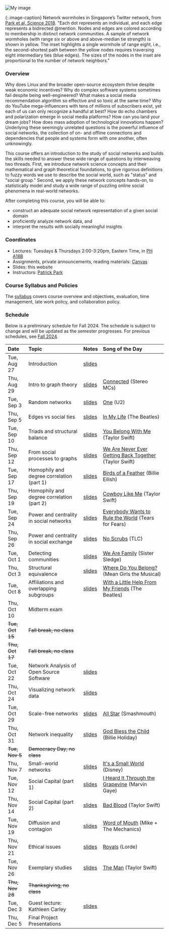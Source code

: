 <!-- <span style="color:red">**Note: This is the website for the Fall 2023 offering. It will be updated for Fall 2024.**</span> -->

![My image](assets/images/wormholes.jpeg)

{:.image-caption}
Network wormholes in Singapore’s Twitter network, from [Park et al, Science 2018](https://www.science.org/doi/full/10.1126/science.aau9735).
"Each dot represents an individual, and each edge represents a bidirected @mention. Nodes and edges are colored according to membership in distinct network communities. A sample of network wormholes (with range six or above and above-median tie strength) is shown in yellow. The inset highlights a single wormhole of range eight, i.e., the second-shortest path between the yellow nodes requires traversing eight intermediary ties (blue edges). The sizes of the nodes in the inset are proportional to the number of network neighbors."

### Overview

Why does Linux and the broader open-source ecosystem thrive despite weak economic incentives? Why do complex software systems sometimes fail despite being well-engineered? What makes a social media recommendation algorithm so effective and so toxic at the same time? Why do YouTube mega-influencers with tens of millions of subscribers exist, yet each of us can only recognize a handful at best? How do echo chambers and polarization emerge in social media platforms? How can you land your dream jobs? How does mass adoption of technological innovations happen? Underlying these seemingly unrelated questions is the powerful influence of social networks, the collection of on- and offline connections and dependencies that people and systems form with one another, often unknowingly. 

This course offers an introduction to the study of social networks and builds the skills needed to answer these wide range of questions by interweaving two threads. First, we introduce network science concepts and their mathematical and graph theoretical foundations, to give rigorous definitions to fuzzy words we use to describe the social world, such as "status" and "social group." Second, we apply these network concepts hands-on, to statistically model and study a wide range of puzzling online social phenomena in real-world networks.

After completing this course, you will be able to:

- construct an adequate social network representation of a given social domain
- proficiently analyze network data, and
- interpret the results with socially meaningful insights

### Coordinates
- Lectures: Tuesdays & Thursdays 2:00-3:20pm, Eastern Time, in [PH A18B](https://map.concept3d.com/?id=192#!ct/19362,7382,1568,0,7308?m/72750)
- Assignments, private announcements, reading materials: [Canvas](https://canvas.cmu.edu/courses/43625)
- Slides: this website
- Instructors: [Patrick Park](https://patpark.org)
<!-- - Teaching assistant: [Meryl Ye](https://merylye.github.io) -->

### Course Syllabus and Policies
The [syllabus](https://docs.google.com/document/d/1tpbfIJF3qw3Js54rgTto5x5g7cVg7NxWcHtPI4gELHc/edit?usp=sharing) covers course overview and objectives, evaluation, 
time management, late work policy, and collaboration policy.

<!-- ### Learning Goals
The [learning goals](learning-goals.md) describe what I want students to know 
or be able to do by the end of the semester. 
I evaluate whether learning goals have been achieved through assignments, 
written project reports, and in-class presentations. -->


### Schedule

Below is a preliminary schedule for Fall 2024. The schedule is subject to change and will be updated as the semester progresses. For previous schedules, see [Fall 2024](fall2024/).

| Date        		| Topic 	| Notes | Song of the Day
| :------------- 	|:--------|:-------- |:--------|
Tue, Aug 27 | Introduction | [slides](slides/w1_1_introduction.pdf) <!-- • [video]() -->
Thu, Aug 29 | Intro to graph theory | [slides](slides/w1_2_graph_theory.pdf) | [Connected](https://www.youtube.com/watch?v=aatK_l9Yuyk) (Stereo MCs)
Tue, Sep 3 | Random networks | [slides](slides/w2_1_random_networks.pdf) | [One](https://www.youtube.com/watch?v=ftjEcrrf7r0) (U2)
Thu, Sep 5 | Edges vs social ties | [slides](slides/w2_2_edge_vs_social_ties.pdf) | [In My Life](https://www.youtube.com/watch?v=ZqpysaAo4BQ) (The Beatles)
Tue, Sep 10 | Triads and structural balance | [slides](slides/w3_1_triads_and_structural_balance.pdf) | [You Belong With Me](https://www.youtube.com/watch?v=vwp8Ur6tO-8) (Taylor Swift)
Thu, Sep 12 | From social processes to graphs | [slides](slides/w3_2_graph_theoretic_signatures_of_social_processes.pdf) | [We Are Never Ever Getting Back Together](https://www.youtube.com/watch?v=zJFcr1KyFqE) (Taylor Swift)
Tue, Sep 17 | Homophily and degree correlation (part 1) | [slides](slides/w4_1_homophily_and_degree_correlation.pdf) | [Birds of a Feather](https://www.youtube.com/watch?v=d5gf9dXbPi0) (Billie Eilish)
Thu, Sep 19 | Homophily and degree correlation (part 2) | [slides](slides/w4_2_homophily_and_degree_correlation_pt2.pdf) | [Cowboy Like Me](https://www.youtube.com/watch?v=YPlNBb6I8qU) (Taylor Swift)
Tue, Sep 24 | Power and centrality in social networks | [slides](slides/w5_1_power_and_centrality_in_social_networks.pdf) | [Everybody Wants to Rule the World](https://www.youtube.com/watch?v=Qs-8xYwYJAQ) (Tears for Fears)
Thu, Sep 26 | Power and centrality in social exchange | [slides](slides/w5_2_power_and_centrality_in_exchange.pdf) | [No Scrubs](https://www.youtube.com/watch?v=18SwG-kep7s) (TLC)
Tue, Oct 1 | Detecting communities | [slides](slides/w6_1_communities.pdf) | [We Are Family](https://www.youtube.com/watch?v=uyGY2NfYpeE) (Sister Sledge)
Thu, Oct 3 | Structural equivalence | [slides](slides/w6_2_structural_equivalence.pdf) | [Where Do You Belong?](https://www.youtube.com/watch?v=QrHBTdAffmk) (Mean Girls the Musical)
Tue, Oct 8 | Affiliations and overlapping subgroups | [slides](slides/w7_1_affiliations_and_overlapping_subgroups.pdf) | [With a Little Help From My Friends](https://www.youtube.com/watch?v=0C58ttB2-Qg) (The Beatles)
Thu, Oct 10 | Midterm exam | 
~~Tue, Oct 15~~ | ~~Fall break, no class~~ |
~~Thu, Oct 17~~ | ~~Fall break, no class~~ |
Tue, Oct 22 | Network Analysis of Open Source Software | [slides](slides/w9_1_network_analysis_of_open_source_software.pdf) |
Thu, Oct 24 | Visualizing network data | [slides](slides/w9_2_network_visualization.pdf) |
Tue, Oct 29 | Scale-free networks | [slides](slides/w10_1_scale_free_networks.pdf) | [All Star](https://www.youtube.com/watch?v=aT5JaB5agSE) (Smashmouth)
Thu, Oct 31 | Network inequality | [slides](slides/w10_2_network_inequality.pdf)  | [God Bless the Child](https://www.youtube.com/watch?v=mp349H8G0XQ) (Billie Holiday)
~~Tue, Nov 5~~ | ~~Democracy Day, no class~~ |
Thu, Nov 7 | Small-world networks | [slides](slides/w11_2_small_world_networks.pdf) | [It's a Small World](https://www.youtube.com/watch?v=PxRW-duSCLA) (Disney)
Tue, Nov 12 | Social Capital (part 1) | [slides](slides/w12_1_bridging_social_capital.pdf) | [I Heard It Through the Grapevine](https://www.youtube.com/watch?v=VWG3npfEoHo) (Marvin Gaye)
Thu, Nov 14 | Social Capital (part 2) | [slides](slides/w12_2_bonding_social_capital.pdf) | [Bad Blood](https://www.youtube.com/watch?v=lUvBk4owRNU) (Taylor Swift)
Tue, Nov 19 | Diffusion and contagion | [slides](slides/w13_1_Diffusion_Contagion.pdf) | [Word of Mouth](https://www.youtube.com/watch?v=7jbSwMU7H0w) (Mike + The Mechanics)
Thu, Nov 21 | Ethical issues | [slides](slides/w13_2_ethics_in_social_network_research.pdf) | [Royals](https://www.youtube.com/watch?v=ZN0CEkJ_ZtI) (Lorde)
Tue, Nov 26 | Exemplary studies | [slides](slides/w14_1_exemplary_studies.pdf) | [The Man](https://www.youtube.com/watch?v=tbEekLA7J3Y) (Taylor Swift)
~~Thu, Nov 28~~ | ~~Thanksgiving, no class~~ |
Tue, Dec 3 | Guest lecture: Kathleen Carley | [slides](slides/carley_lecture.pdf) | 
Thu, Dec 5 | Final Project Presentations | | 

